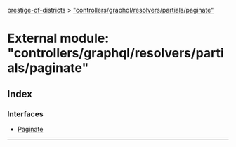 [prestige-of-districts](../README.md) > ["controllers/graphql/resolvers/partials/paginate"](../modules/_controllers_graphql_resolvers_partials_paginate_.md)

# External module: "controllers/graphql/resolvers/partials/paginate"

## Index

### Interfaces

* [Paginate](../interfaces/_controllers_graphql_resolvers_partials_paginate_.paginate.md)

---

